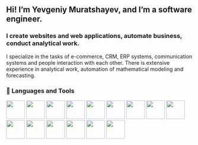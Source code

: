 ## Hi! I’m Yevgeniy Muratshayev, and I’m a software engineer.


### I create websites and web applications, automate business, conduct analytical work.

I specialize in the tasks of e-commerce, CRM, ERP systems, communication systems and people interaction with each other.
There is extensive experience in analytical work, automation of mathematical modeling and forecasting. 

### 🧰 Languages and Tools
<p float="left">
<img src="https://cdn.jsdelivr.net/gh/devicons/devicon/icons/php/php-plain.svg" style="width: 50px" />
<img src="https://cdn.jsdelivr.net/gh/devicons/devicon/icons/javascript/javascript-original.svg" style="width: 50px" />
<img src="https://cdn.jsdelivr.net/gh/devicons/devicon/icons/python/python-original.svg" style="width: 50px">
<img src="https://cdn.jsdelivr.net/gh/devicons/devicon/icons/wordpress/wordpress-plain-wordmark.svg" style="width: 50px" />
<img src="https://cdn.jsdelivr.net/gh/devicons/devicon/icons/react/react-original-wordmark.svg" style="width: 50px" />
<img src="https://cdn.jsdelivr.net/gh/devicons/devicon/icons/nextjs/nextjs-original-wordmark.svg" style="width: 50px" />
<img src="https://cdn.jsdelivr.net/gh/devicons/devicon/icons/bootstrap/bootstrap-original.svg" style="width: 50px" />
<img src="https://cdn.jsdelivr.net/gh/devicons/devicon/icons/css3/css3-original.svg" style="width: 50px" />
<img src="https://cdn.jsdelivr.net/gh/devicons/devicon/icons/docker/docker-original.svg" style="width: 50px" />
<img src="https://cdn.jsdelivr.net/gh/devicons/devicon/icons/html5/html5-original.svg" style="width: 50px" />
<img src="https://cdn.jsdelivr.net/gh/devicons/devicon/icons/linux/linux-original.svg" style="width: 50px" />
<img src="https://cdn.jsdelivr.net/gh/devicons/devicon/icons/mysql/mysql-original.svg" style="width: 50px" />
<img src="https://cdn.jsdelivr.net/gh/devicons/devicon/icons/android/android-plain-wordmark.svg" style="width: 50px" />
<img src="https://cdn.jsdelivr.net/gh/devicons/devicon/icons/googlecloud/googlecloud-original.svg" style="width: 50px" />
<img src="https://cdn.jsdelivr.net/gh/devicons/devicon/icons/github/github-original.svg" style="width: 50px" />
</p>

<!---
yevgeniymuratshayev/yevgeniymuratshayev is a ✨ special ✨ repository because its `README.md` (this file) appears on your GitHub profile.
You can click the Preview link to take a look at your changes.
--->
